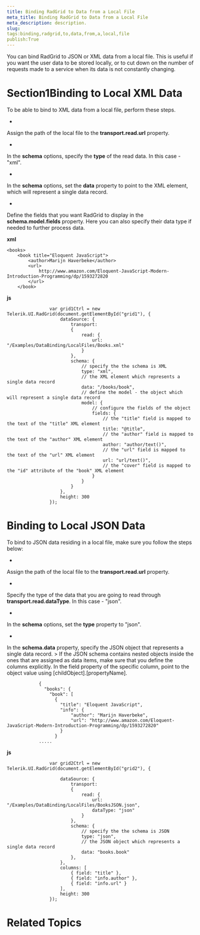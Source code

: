 ```yaml
---
title: Binding RadGrid to Data from a Local File
meta_title: Binding RadGrid to Data from a Local File
meta_description: description.
slug: 
tags:binding,radgrid,to,data,from,a,local,file
publish:True
---
```



You can bind RadGrid to JSON or XML data from a local file. This is useful if you want the user data to be stored locally, or to cut down on the number
				of requests made to a service when its data is not constantly changing.
			

# Section1Binding to Local XML Data

To be able to bind to XML data from a local file, perform these steps.
				

* 

Assign the path of the local file to the __transport.read.url__ property.
						

* 

In the __schema__ options, specify the __type__ of the read data. In this case - "xml".
						

* 

In the __schema__ options, set the __data__ property to point to the XML element, which will 
							represent a single data record.
						

* 

Define the fields that you want RadGrid to display in the __schema.model.fields__ property. Here you can also specify
							their data type if needed to further process data.
						


 __xml__
    


	<books>
		<book title="Eloquent JavaScript">
			<author>Marijn Haverbeke</author>
			<url>
				http://www.amazon.com/Eloquent-JavaScript-Modern-Introduction-Programming/dp/1593272820
			</url>
		</book>




 __js__
    


					var grid1Ctrl = new Telerik.UI.RadGrid(document.getElementById("grid1"), {
						dataSource: {
							transport:
							{
								read: {
									url: "/Examples/DataBinding/LocalFiles/Books.xml"
								}
							},
							schema: {
								// specify the the schema is XML
								type: "xml",
								// the XML element which represents a single data record
								data: "/books/book",
								// define the model - the object which will represent a single data record
								model: {
									// configure the fields of the object
									fields: {
										// the "title" field is mapped to the text of the "title" XML element
										title: "@title",
										// the "author" field is mapped to the text of the "author" XML element
										author: "author/text()",
										// the "url" field is mapped to the text of the "url" XML element
										url: "url/text()",
										// the "cover" field is mapped to the "id" attribute of the "book" XML element
									}
								}
							}
						},
						height: 300
					});



# Binding to Local JSON Data

To bind to JSON data residing in a local file, make sure you follow the steps below:

* 

Assign the path of the local file to the __transport.read.url__ property.
						

* 

Specify the type of the data that you are going to read through __transport.read.dataType__. In this case - "json".
						

* 

In the __schema__ options, set the __type__ property to "json".
						

* 

In the __schema.data__ property, specify the JSON object that represents a single data record.
						>
						If the JSON schema contains nested objects inside the ones that are assigned as data items, make sure that you define the columns
						explicitly. In the field property of the specific column, point to the object value using [childObject].[propertyName].
					

	
				{
				  "books": {
					"book": [
					  {
						"title": "Eloquent JavaScript",
						"info": {
							"author": "Marijn Haverbeke",
							"url": "http://www.amazon.com/Eloquent-JavaScript-Modern-Introduction-Programming/dp/1593272820"
						}
					  }
				.....
				




 __js__
    


					var grid2Ctrl = new Telerik.UI.RadGrid(document.getElementById("grid2"), {
	
						dataSource: {
							transport:
							{
								read: {
									url: "/Examples/DataBinding/LocalFiles/BooksJSON.json",
									dataType: "json"
								}
							},
							schema: {
								// specify the the schema is JSON
								type: "json",
								// the JSON object which represents a single data record
								data: "books.book"
							},
						},
						columns: [
							{ field: "title" },
							{ field: "info.author" },
							{ field: "info.url" }
						],
						height: 300
					});



# Related Topics
